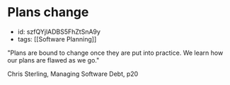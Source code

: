 # Plans change
* id: szfQYjlADBS5FhZtSnA9y
* tags: [[Software Planning]]

"Plans are bound to change once they are put into practice. We learn how our plans are flawed as we go."

Chris Sterling, Managing Software Debt, p20